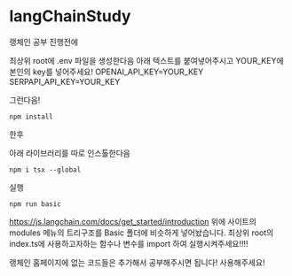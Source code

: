 # langChainStudy

랭체인 공부
진행전에

최상위 root에
.env 파일을 생성한다음
아래 텍스트를 붙여녛어주시고 YOUR_KEY에 본인의 key를 넣어주세요!
OPENAI_API_KEY=YOUR_KEY
SERPAPI_API_KEY=YOUR_KEY

그런다음!

```
npm install
```

한후

아래 라이브러리를 따로 인스톨한다음

```
npm i tsx --global
```

실행

```
npm run basic
```

https://js.langchain.com/docs/get_started/introduction
위에 사이트의 modules 메뉴의 트리구조를 Basic 폴더에 비슷하게 넣어놨습니다.
최상위 root의 index.ts에 사용하고자하는 함수나 변수를 import 하여 실행시켜주세요!!!!

랭체인 홈페이지에 없는 코드들은 추가해서 공부해주시면 됩니다! 사용해주세요!
